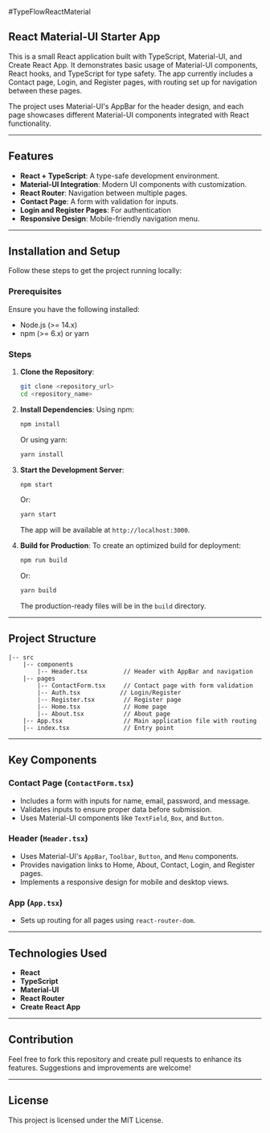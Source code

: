 #TypeFlowReactMaterial

## React Material-UI Starter App

This is a small React application built with TypeScript, Material-UI, and Create React App. It demonstrates basic usage of Material-UI components, React hooks, and TypeScript for type safety. The app currently includes a Contact page, Login, and Register pages, with routing set up for navigation between these pages.

The project uses Material-UI's AppBar for the header design, and each page showcases different Material-UI components integrated with React functionality.

---

## Features

- **React + TypeScript**: A type-safe development environment.
- **Material-UI Integration**: Modern UI components with customization.
- **React Router**: Navigation between multiple pages.
- **Contact Page**: A form with validation for inputs.
- **Login and Register Pages**: For authentication
- **Responsive Design**: Mobile-friendly navigation menu.

---

## Installation and Setup

Follow these steps to get the project running locally:

### Prerequisites

Ensure you have the following installed:
- Node.js (>= 14.x)
- npm (>= 6.x) or yarn

### Steps

1. **Clone the Repository**:
   ```bash
   git clone <repository_url>
   cd <repository_name>
   ```

2. **Install Dependencies**:
   Using npm:
   ```bash
   npm install
   ```
   Or using yarn:
   ```bash
   yarn install
   ```

3. **Start the Development Server**:
   ```bash
   npm start
   ```
   Or:
   ```bash
   yarn start
   ```
   The app will be available at `http://localhost:3000`.

4. **Build for Production**:
   To create an optimized build for deployment:
   ```bash
   npm run build
   ```
   Or:
   ```bash
   yarn build
   ```
   The production-ready files will be in the `build` directory.

---

## Project Structure

```
|-- src
    |-- components
        |-- Header.tsx          // Header with AppBar and navigation
    |-- pages
        |-- ContactForm.tsx     // Contact page with form validation
        |-- Auth.tsx           // Login/Register 
        |-- Register.tsx        // Register page
        |-- Home.tsx            // Home page
        |-- About.tsx           // About page
    |-- App.tsx                 // Main application file with routing
    |-- index.tsx               // Entry point
```

---

## Key Components

### Contact Page (`ContactForm.tsx`)
- Includes a form with inputs for name, email, password, and message.
- Validates inputs to ensure proper data before submission.
- Uses Material-UI components like `TextField`, `Box`, and `Button`.

### Header (`Header.tsx`)
- Uses Material-UI's `AppBar`, `Toolbar`, `Button`, and `Menu` components.
- Provides navigation links to Home, About, Contact, Login, and Register pages.
- Implements a responsive design for mobile and desktop views.

### App (`App.tsx`)
- Sets up routing for all pages using `react-router-dom`.

---

## Technologies Used

- **React**
- **TypeScript**
- **Material-UI**
- **React Router**
- **Create React App**

---

## Contribution

Feel free to fork this repository and create pull requests to enhance its features. Suggestions and improvements are welcome!

---

## License

This project is licensed under the MIT License.

